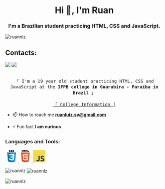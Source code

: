 <h1 align="center">Hi 👋, I'm Ruan</h1>
<h3 align="center">I'm a Brazilian student practicing HTML, CSS and JavaScript.</h3>

<p align="left"> <img src="https://komarev.com/ghpvc/?username=ruannlz&label=Profile%20views&color=0e75b6&style=flat" alt="ruannlz" /> </p>

## Contacts:

<div>
<a href="https://instagram.com/deftonacao" target="_blank"><img loading="lazy" src="https://img.shields.io/badge/-Instagram-%23E4405F?style=for-the-badge&logo=instagram&logoColor=white" target="_blank"></a>
<a href="https://wa.me/558398169747" target="_blank"><img loading="lazy" src="https://img.shields.io/badge/WhatsApp-25D366?style=for-the-badge&logo=whatsapp&logoColor=white" target="_blank"></a>




<p align="center"> 
  <samp>
    <br>
    「 I'm a 19 year old student practicing HTML, CSS and JavaScript at the <b>IFPB college in Guarabira - Paraíba in Brazil</b> 」
    <br>
    <br>
  <a href="https://www.google.com/search?q=ifpb+guarabira" target="_blank">「 College Information ] </a>
  </samp>
</p>

- 📫 How to reach me **ruanluiz.sv@gmail.com**

- ⚡ Fun fact **I am curious**


<h3 align="left">Languages and Tools:</h3>
<p align="left"> <a href="https://www.w3schools.com/css/" target="_blank" rel="noreferrer"> <img src="https://raw.githubusercontent.com/devicons/devicon/master/icons/css3/css3-original-wordmark.svg" alt="css3" width="40" height="40"/> </a> <a href="https://www.w3.org/html/" target="_blank" rel="noreferrer"> <img src="https://raw.githubusercontent.com/devicons/devicon/master/icons/html5/html5-original-wordmark.svg" alt="html5" width="40" height="40"/> </a> <a href="https://developer.mozilla.org/en-US/docs/Web/JavaScript" target="_blank" rel="noreferrer"> <img src="https://raw.githubusercontent.com/devicons/devicon/master/icons/javascript/javascript-original.svg" alt="javascript" width="40" height="40"/> </a> </p>

<p><img align="left" src="https://github-readme-stats.vercel.app/api/top-langs?username=ruannlz&show_icons=true&locale=en&layout=compact" alt="ruannlz" /></p>

<p>&nbsp;<img align="center" src="https://github-readme-stats.vercel.app/api?username=ruannlz&show_icons=true&locale=en" alt="ruannlz" /></p>

<p><img align="center" src="https://github-readme-streak-stats.herokuapp.com/?user=ruannlz&" alt="ruannlz" /></p>


